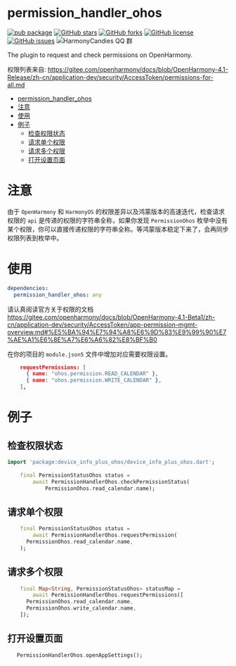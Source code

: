 # permission_handler_ohos

[![pub package](https://img.shields.io/pub/v/permission_handler_ohos.svg)](https://pub.dartlang.org/packages/permission_handler_ohos) [![GitHub stars](https://img.shields.io/github/stars/harmonycandies/permission_handler_ohos)](https://github.com/harmonycandies/permission_handler_ohos/stargazers) [![GitHub forks](https://img.shields.io/github/forks/harmonycandies/permission_handler_ohos)](https://github.com/harmonycandies/permission_handler_ohos/network) [![GitHub license](https://img.shields.io/github/license/harmonycandies/permission_handler_ohos)](https://github.com/harmonycandies/permission_handler_ohos/blob/master/LICENSE) [![GitHub issues](https://img.shields.io/github/issues/harmonycandies/permission_handler_ohos)](https://github.com/harmonycandies/permission_handler_ohos/issues) ![HarmonyCandies QQ 群](https://img.shields.io/badge/dynamic/yaml?url=https%3A%2F%2Fraw.githubusercontent.com%2Fharmonycandies%2F.github%2Frefs%2Fheads%2Fmain%2Fdata.yml&query=%24.qq_group_number&label=QQ%E7%BE%A4&logo=qq&color=1DACE8)

The plugin to request and check permissions on OpenHarmony.

权限列表来自: https://gitee.com/openharmony/docs/blob/OpenHarmony-4.1-Release/zh-cn/application-dev/security/AccessToken/permissions-for-all.md

- [permission\_handler\_ohos](#permission_handler_ohos)
- [注意](#注意)
- [使用](#使用)
- [例子](#例子)
  - [检查权限状态](#检查权限状态)
  - [请求单个权限](#请求单个权限)
  - [请求多个权限](#请求多个权限)
  - [打开设置页面](#打开设置页面)

# 注意

由于 `OpenHarmony` 和 `HarmonyOS` 的权限差异以及鸿蒙版本的高速迭代，检查请求权限的 `api` 是传递的权限的字符串全称，如果你发现 `PermissionOhos` 枚举中没有某个权限，你可以直接传递权限的字符串全称。等鸿蒙版本稳定下来了，会再同步权限列表到枚举中。

# 使用

```yaml
dependencies:
  permission_handler_ohos: any
```

请认真阅读官方关于权限的文档 https://gitee.com/openharmony/docs/blob/OpenHarmony-4.1-Beta1/zh-cn/application-dev/security/AccessToken/app-permission-mgmt-overview.md#%E5%BA%94%E7%94%A8%E6%9D%83%E9%99%90%E7%AE%A1%E6%8E%A7%E6%A6%82%E8%BF%B0

在你的项目的 `module.json5` 文件中增加对应需要权限设置。

```json
    requestPermissions: [
      { name: "ohos.permission.READ_CALENDAR" },
      { name: "ohos.permission.WRITE_CALENDAR" },
    ],
```


# 例子

## 检查权限状态

```dart
import 'package:device_info_plus_ohos/device_info_plus_ohos.dart';
 
    final PermissionStatusOhos status =
        await PermissionHandlerOhos.checkPermissionStatus(
            PermissionOhos.read_calendar.name);      
```

## 请求单个权限

```dart
    final PermissionStatusOhos status =
        await PermissionHandlerOhos.requestPermission(
      PermissionOhos.read_calendar.name,
    );
```


## 请求多个权限

```dart
    final Map<String, PermissionStatusOhos> statusMap =
        await PermissionHandlerOhos.requestPermissions([
      PermissionOhos.read_calendar.name,
      PermissionOhos.write_calendar.name,
    ]);
```


## 打开设置页面

```dart
   PermissionHandlerOhos.openAppSettings();
```

